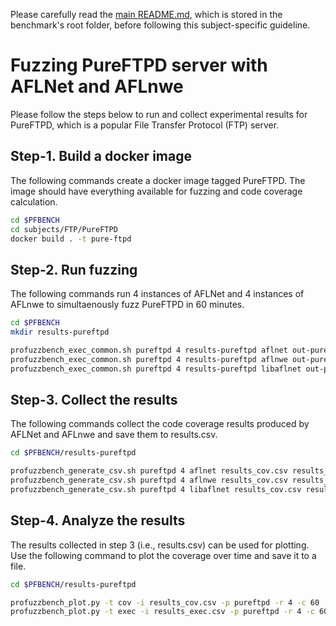 Please carefully read the [main README.md](../../../README.md), which is stored in the benchmark's root folder, before following this subject-specific guideline.

# Fuzzing PureFTPD server with AFLNet and AFLnwe
Please follow the steps below to run and collect experimental results for PureFTPD, which is a popular File Transfer Protocol (FTP) server.

## Step-1. Build a docker image
The following commands create a docker image tagged PureFTPD. The image should have everything available for fuzzing and code coverage calculation.

```bash
cd $PFBENCH
cd subjects/FTP/PureFTPD
docker build . -t pure-ftpd
```

## Step-2. Run fuzzing
The following commands run 4 instances of AFLNet and 4 instances of AFLnwe to simultaenously fuzz PureFTPD in 60 minutes.

```bash
cd $PFBENCH
mkdir results-pureftpd

profuzzbench_exec_common.sh pureftpd 4 results-pureftpd aflnet out-pureftpd-aflnet "-t 1000+ -P FTP -D 10000 -q 3 -s 3 -E -K" 3600 5 1 &
profuzzbench_exec_common.sh pureftpd 4 results-pureftpd aflnwe out-pureftpd-aflnwe "-t 1000+ -D 10000 -K" 3600 5 1 &
profuzzbench_exec_common.sh pureftpd 4 results-pureftpd libaflnet out-pureftpd-libaflnet "-P ftp" 3600 5 1 &
```

## Step-3. Collect the results
The following commands collect the code coverage results produced by AFLNet and AFLnwe and save them to results.csv.

```bash
cd $PFBENCH/results-pureftpd

profuzzbench_generate_csv.sh pureftpd 4 aflnet results_cov.csv results_exec.csv 0 && \
profuzzbench_generate_csv.sh pureftpd 4 aflnwe results_cov.csv results_exec.csv 1 && \
profuzzbench_generate_csv.sh pureftpd 4 libaflnet results_cov.csv results_exec.csv 1
```

## Step-4. Analyze the results
The results collected in step 3 (i.e., results.csv) can be used for plotting. Use the following command to plot the coverage over time and save it to a file.

```bash
cd $PFBENCH/results-pureftpd

profuzzbench_plot.py -t cov -i results_cov.csv -p pureftpd -r 4 -c 60 -s 1 -o cov_over_time.jpg && \
profuzzbench_plot.py -t exec -i results_exec.csv -p pureftpd -r 4 -c 60 -s 1 -o exec_over_time.jpg
```
